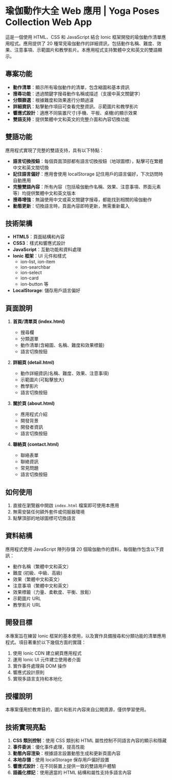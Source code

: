 # 瑜伽動作大全 Web 應用 | Yoga Poses Collection Web App

這是一個使用 HTML、CSS 和 JavaScript 結合 Ionic 框架開發的瑜伽動作清單應用程式。應用提供了 20 種常見瑜伽動作的詳細資訊，包括動作名稱、難度、效果、注意事項、示範圖片和教學影片。本應用程式支持繁體中文和英文的雙語顯示。

## 專案功能

- **動作清單**：顯示所有瑜伽動作的清單，包含縮圖和基本資訊
- **搜尋功能**：透過關鍵字搜尋動作名稱或描述（支援中英文關鍵字）
- **分類篩選**：根據難度和效果進行分類過濾
- **詳細資訊**：點擊動作項目可查看完整資訊、示範圖片和教學影片
- **響應式設計**：適應不同裝置尺寸(手機、平板、桌機)的顯示效果
- **雙語支持**：提供繁體中文和英文的完整介面和內容切換功能

## 雙語功能

應用程式實現了完整的雙語支持，具有以下特點：

- **語言切換按鈕**：每個頁面頂部都有語言切換按鈕（地球圖標），點擊可在繁體中文和英文間切換
- **記住語言偏好**：應用會使用 localStorage 記住用戶的語言偏好，下次訪問時自動應用
- **完整雙語內容**：所有內容（包括瑜伽動作名稱、效果、注意事項、界面元素等）均提供繁體中文和英文版本
- **搜尋增強**：無論使用中文或英文關鍵字搜尋，都能找到相關的瑜伽動作
- **動態更新**：切換語言時，頁面內容即時更新，無需重新載入

## 技術架構

- **HTML5**：頁面結構和內容
- **CSS3**：樣式和響應式設計
- **JavaScript**：互動功能和資料處理
- **Ionic 框架**：UI 元件和樣式
  - ion-list, ion-item
  - ion-searchbar
  - ion-select
  - ion-card
  - ion-button 等
- **LocalStorage**: 儲存用戶語言偏好

## 頁面說明

1. **首頁/清單頁 (index.html)**

   - 搜尋欄
   - 分類選單
   - 動作清單(含縮圖、名稱、難度和效果標籤)
   - 語言切換按鈕

2. **詳細頁 (detail.html)**

   - 動作詳細資訊(名稱、難度、效果、注意事項)
   - 示範圖片(可點擊放大)
   - 教學影片
   - 語言切換按鈕

3. **關於頁 (about.html)**

   - 應用程式介紹
   - 開發背景
   - 開發者資訊
   - 語言切換按鈕

4. **聯絡頁 (contact.html)**
   - 聯絡表單
   - 聯絡資訊
   - 常見問題
   - 語言切換按鈕

## 如何使用

1. 直接在瀏覽器中開啟 `index.html` 檔案即可使用本應用
2. 無需安裝任何額外套件或伺服器環境
3. 點擊頂部的地球圖標可切換語言

## 資料結構

應用程式使用 JavaScript 陣列存儲 20 個瑜伽動作的資料，每個動作包含以下資訊：

- 動作名稱（繁體中文和英文）
- 難度 (初級、中級、高級)
- 效果（繁體中文和英文）
- 注意事項（繁體中文和英文）
- 效果標籤（力量、柔軟度、平衡、放鬆）
- 示範圖片 URL
- 教學影片 URL

## 開發目標

本專案旨在練習 Ionic 框架的基本使用，以及實作具備搜尋和分類功能的清單應用程式。項目著重於以下幾個方面的實踐：

1. 使用 Ionic CDN 建立網頁應用程式
2. 運用 Ionic UI 元件建立使用者介面
3. 實作事件處理與 DOM 操作
4. 響應式設計原則
5. 實現多語言支持和本地化

## 授權說明

本專案僅用於教育目的，圖片和影片內容來自公開資源，僅供學習使用。

## 技術實現亮點

1. **CSS 類別控制**：使用 CSS 類別和 HTML 屬性控制不同語言內容的顯示和隱藏
2. **事件委派**：優化事件處理，提高性能
3. **動態內容渲染**：根據語言設置動態生成和更新頁面內容
4. **本地存儲**：使用 localStorage 保存用戶偏好設置
5. **響應式設計**：在不同裝置上提供一致的雙語用戶體驗
6. **語義化標記**：使用適當的 HTML 結構和屬性支持多語言內容
